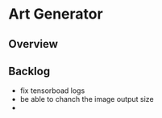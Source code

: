 # Art Generator

## Overview

## Backlog
* fix tensorboad logs
* be able to chanch the image output size
* 
